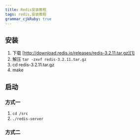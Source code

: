 ```yaml
---
title: Redis安装教程 
tags: redis,安装教程
grammar_cjkRuby: true
---
```


## 安装

1. 下载 [http://download.redis.io/releases/redis-3.2.11.tar.gz][1]
2. 解压 `tar -zxvf redis-3.2.11.tar.gz`
3. cd redis-3.2.11.tar.gz
4. make

## 启动

### 方式一

1. `cd /src`
2. `./redis-server`

### 方式二

  [1]: http://download.redis.io/releases/redis-3.2.11.tar.gz